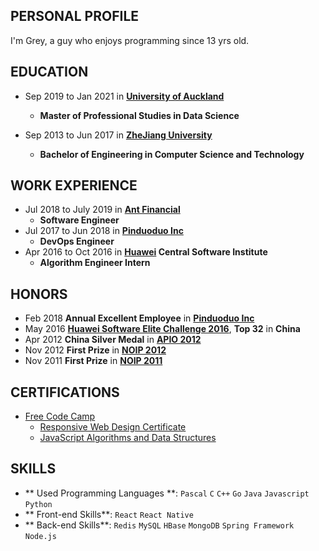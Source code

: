 ## PERSONAL PROFILE

I'm Grey, a guy who enjoys programming since 13 yrs old.

## EDUCATION

* Sep 2019 to Jan 2021 in **[University of Auckland](https://www.auckland.ac.nz/en.html)**
  * **Master of Professional Studies in Data Science**

* Sep 2013 to Jun 2017 in **[ZheJiang University](http://www.zju.edu.cn/)**
  * **Bachelor of Engineering in Computer Science and Technology**

## WORK EXPERIENCE

* Jul 2018 to July 2019 in **[Ant Financial](https://en.wikipedia.org/wiki/Ant_Financial)**
  * **Software Engineer**
* Jul 2017 to Jun 2018 in **[Pinduoduo Inc](https://en.wikipedia.org/wiki/Pinduoduo)**
  * **DevOps Engineer**
* Apr 2016 to Oct 2016 in **[Huawei](https://en.wikipedia.org/wiki/Huawei) Central Software Institute**
  * **Algorithm Engineer Intern**

## HONORS

  * Feb 2018 **Annual Excellent Employee** in **[Pinduoduo Inc](https://en.wikipedia.org/wiki/Pinduoduo)**
  * May 2016 **[Huawei Software Elite Challenge 2016](https://codecraft.huawei.com/)**, **Top 32** in **China**
  * Apr 2012 **China Silver Medal** in **[APIO 2012](http://apio-olympiad.org/)**
  * Nov 2012 **First Prize** in **[NOIP 2012](http://www.noi.cn/)**
  * Nov 2011 **First Prize** in **[NOIP 2011](http://www.noi.cn/)**

## CERTIFICATIONS

  * [Free Code Camp](https://www.freecodecamp.org/)
    * [Responsive Web Design Certificate](https://www.freecodecamp.org/certification/aguang/responsive-web-design)
    * [JavaScript Algorithms and Data Structures](https://www.freecodecamp.org/certification/aguang/javascript-algorithms-and-data-structures)

## SKILLS

  * ** Used Programming Languages **: `Pascal` `C` `C++` `Go` `Java` `Javascript` `Python`
  * ** Front-end Skills**: `React` `React Native`
  * ** Back-end Skills**: `Redis` `MySQL` `HBase` `MongoDB` `Spring Framework` `Node.js`
